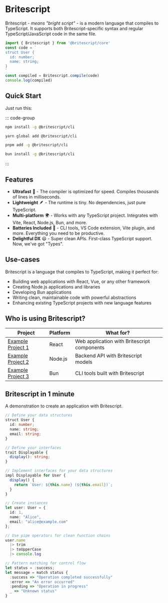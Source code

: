 # Britescript

Britescript - *means "bright script"* - is a modern language that compiles to TypeScript. It supports both Britescript-specific syntax and regular TypeScript/JavaScript code in the same file.

```typescript
import { Britescript } from '@britescript/core'
const code = `
struct User {
  id: number;
  name: string;
}
`
const compiled = Britescript.compile(code)
console.log(compiled)
```

## Quick Start

Just run this:

::: code-group
```bash [npm]
npm install -g @britescript/cli
```

```bash [yarn]
yarn global add @britescript/cli
```

```bash [pnpm]
pnpm add -g @britescript/cli
```

```bash [bun]
bun install -g @britescript/cli
```
:::

## Features

- **Ultrafast** 🚀 - The compiler is optimized for speed. Compiles thousands of lines in milliseconds.
- **Lightweight** 🪶 - The runtime is tiny. No dependencies, just pure TypeScript.
- **Multi-platform** 🌍 - Works with any TypeScript project. Integrates with Vite, React, Node.js, Bun, and more.
- **Batteries Included** 🔋 - CLI tools, VS Code extension, Vite plugin, and more. Everything you need to be productive.
- **Delightful DX** 😃 - Super clean APIs. First-class TypeScript support. Now, we've got "Types".

## Use-cases

Britescript is a language that compiles to TypeScript, making it perfect for:

- Building web applications with React, Vue, or any other framework
- Creating Node.js applications and libraries
- Developing Bun applications
- Writing clean, maintainable code with powerful abstractions
- Enhancing existing TypeScript projects with new language features

## Who is using Britescript?

| Project | Platform | What for? |
| --- | --- | --- |
| [Example Project 1](https://example.com) | React | Web application with Britescript components |
| [Example Project 2](https://example.com) | Node.js | Backend API with Britescript models |
| [Example Project 3](https://example.com) | Bun | CLI tools built with Britescript |

## Britescript in 1 minute

A demonstration to create an application with Britescript.

```typescript
// Define your data structures
struct User {
  id: number;
  name: string;
  email: string;
}

// Define your interfaces
trait Displayable {
  display(): string;
}

// Implement interfaces for your data structures
impl Displayable for User {
  display() {
    return `User: ${this.name} (${this.email})`;
  }
}

// Create instances
let user: User = {
  id: 1,
  name: "Alice",
  email: "alice@example.com"
};

// Use pipe operators for clean function chains
user.name
  |> trim
  |> toUpperCase
  |> console.log

// Pattern matching for control flow
let status = :success;
let message = match status {
  :success => "Operation completed successfully"
  :error => "An error occurred"
  :pending => "Operation in progress"
  _ => "Unknown status"
}
```